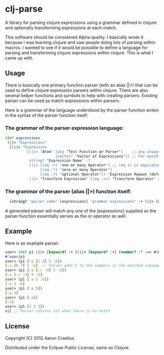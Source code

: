 # clj-parse

A library for parsing clojure expressions using a grammar defined
in clojure and optionally transforming expressions at each match.

This software should be considered Alpha quality.  I basically
wrote it because I was learning clojure and saw people doing
lots of parsing within macros.  I wanted to see if it would be
possible to define a language for parsing and transforming
clojure expressions within clojure.  This is what I came up with.

## Usage

There is basically one primary function parser (with an alias ||>)
that can be used to define clojure expression parsers within clojure.
There are also several helper functions and symbols to help with 
creating parsers. Existing parser can be used as match expressions
within parsers.

Here is a grammar of the language understood by the parser function
writen in the syntax of the parser function itself:


### The grammar of the parser expression language:

```clojure
(def expressions
 (||> "Expressions"
  [(||> "Expression
          [(||> "Atom" [any "Test Function or Parser"]    ;; any always returns true
                       [vector? "Vector of Expressions"]) ;; For matching sub-sequences
           string? "Expression Name" :?   
           (||> [(eq :+) "one or many Operator"] ;; (eq x) is equivalent to (partial = x)
                [(eq :*) "zero or many Operator"]
                [(eq :?) "optional Operator"]) "Expression Repeat (default one)" :?
           (||> "Transform Expression" [(eq :=>) "Transform Operator" any "Transform Function"]) :?] :+]))
```

### The grammar of the parser (alias ||>) function itself:

```clojure
  [string? "parser name" [expressions] "grammar expressions" :+ (||> [eq :=> any]) "transform expression" :?]
```
A generated parser will match any one of the [expressions] supplied so
the parser function essentially serves as the or operator as well.

## Example

Here is an example parser:

```clojure
user> (def p1 (||> [keyword? :+ [(||> [keyword? :+] [number? :* :=> #(map (partial + 5) %)])] :? number? :? keyword? :?]))
#'user/p1
user> (p1 [:a [1 2] 5 :b])
[:a [6 7] 5 :b]  ;; Parser adds 5 to the numbers in the matched subsequence
user> (p1 [:a [:c :d] 5 :b])
[:a [:c :d] 5 :b]
user> (p1 [:a 5 :b])
[:a 5 :b]
user> (p1 [:a 5])
[:a 5]
user> (p1 [:a])
[:a]
user> (p1 [1 2 3])
nil ;; Parser returns nil when there is no match
```

## License

Copyright (C) 2012 Aaron Craelius

Distributed under the Eclipse Public License, same as Clojure.
